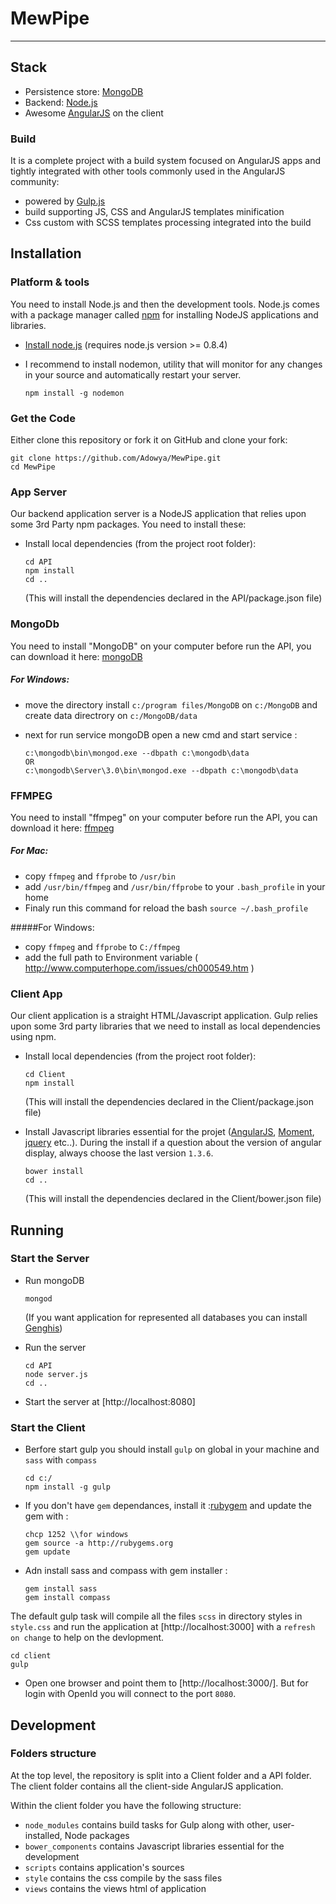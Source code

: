 # MewPipe

***

## Stack

* Persistence store: [MongoDB](http://www.mongodb.org/)
* Backend: [Node.js](http://nodejs.org/)
* Awesome [AngularJS](http://www.angularjs.org/) on the client

### Build

It is a complete project with a build system focused on AngularJS apps and tightly integrated with other tools commonly used in the AngularJS community:
* powered by [Gulp.js](http://gulpjs.com/)
* build supporting JS, CSS and AngularJS templates minification
* Css custom with SCSS templates processing integrated into the build


## Installation

### Platform & tools

You need to install Node.js and then the development tools. Node.js comes with a package manager called [npm](http://npmjs.org) for installing NodeJS applications and libraries.
* [Install node.js](http://nodejs.org/download/) (requires node.js version >= 0.8.4)
* I recommend to install nodemon, utility that will monitor for any changes in your source and automatically restart your server.

    ```
    npm install -g nodemon
    ```

### Get the Code

Either clone this repository or fork it on GitHub and clone your fork:

```
git clone https://github.com/Adowya/MewPipe.git
cd MewPipe
```

### App Server

Our backend application server is a NodeJS application that relies upon some 3rd Party npm packages. You need to install these:

* Install local dependencies (from the project root folder):

    ```
    cd API
    npm install
    cd ..
    ```

  (This will install the dependencies declared in the API/package.json file)

### MongoDb
You need to install "MongoDB" on your computer before run the API, you can download it here: [mongoDB](http://www.mongodb.org/downloads)

##### For Windows: 
* move the directory install `c:/program files/MongoDB` on `c:/MongoDB` and create data directrory on  `c:/MongoDB/data`
* next for run service mongoDB open a new cmd and start service : 
    
    ```
    c:\mongodb\bin\mongod.exe --dbpath c:\mongodb\data
    OR
    c:\mongodb\Server\3.0\bin\mongod.exe --dbpath c:\mongodb\data
    ```

### FFMPEG
You need to install "ffmpeg" on your computer before run the API, you can download it here: [ffmpeg](https://www.ffmpeg.org/download.html)

##### For Mac:
* copy `ffmpeg` and `ffprobe` to `/usr/bin`
* add `/usr/bin/ffmpeg` and `/usr/bin/ffprobe` to your `.bash_profile` in your home 
* Finaly run this command for reload the bash `source ~/.bash_profile`

#####For Windows: 
* copy `ffmpeg` and `ffprobe` to `C:/ffmpeg`
* add the full path to Environment variable ( http://www.computerhope.com/issues/ch000549.htm )


### Client App

Our client application is a straight HTML/Javascript application. Gulp relies upon some 3rd party libraries that we need to install as local dependencies using npm.

* Install local dependencies (from the project root folder):

    ```
    cd Client
    npm install
    ```

  (This will install the dependencies declared in the Client/package.json file)


* Install Javascript libraries essential for the projet ([AngularJS](http://www.angularjs.org/), [Moment](http://www.momentjs.com/), [jquery](http://www.jquery.com/) etc..). During the install if a question about the version of angular display, always choose the last version `1.3.6`.

    ```
    bower install
    cd ..
    ```

  (This will install the dependencies declared in the Client/bower.json file)



## Running

### Start the Server

* Run mongoDB 
    
   ```
   mongod
   ```

  (If you want application for represented all databases you can install [Genghis](http://www.genghisapp.com/))

* Run the server

    ```
    cd API
    node server.js
    cd ..
    ```

* Start the server at [http://localhost:8080]


### Start the Client

* Berfore start gulp you should install `gulp` on global in your machine and `sass` with `compass`

    ```
    cd c:/
    npm install -g gulp
    ```
    
* If you don't have `gem` dependances, install it :[rubygem](http://rubyinstaller.org/downloads/) and update the gem with : 
    
    ```
    chcp 1252 \\for windows
    gem source -a http://rubygems.org
    gem update
    ```
    
* Adn install sass and compass with gem installer : 
    
    ```
    gem install sass
    gem install compass
    ```
    
The default gulp task will compile all the files `scss` in directory styles in `style.css` and run the application at [http://localhost:3000] with a `refresh on change` to help on the devlopment.
```    
cd client
gulp
```

* Open one browser and point them to [http://localhost:3000/]. But for login with OpenId you will connect to the port `8080`.



## Development

### Folders structure
At the top level, the repository is split into a Client folder and a API folder.  The client folder contains all the client-side AngularJS application. 

Within the client folder you have the following structure:
* `node_modules` contains build tasks for Gulp along with other, user-installed, Node packages
* `bower_components` contains Javascript libraries essential for the development 
* `scripts` contains application's sources
* `style` contains the css compile by the sass files
* `views` contains the views html of application
